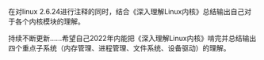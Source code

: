 在对linux 2.6.24进行注释的同时，结合《深入理解Linux内核》总结输出自己对于各个内核模块的理解。

持续不断更新......希望自己2022年内能把《深入理解Linux内核》啃完并总结输出四个重点子系统（内存管理、进程管理、文件系统、设备驱动）的理解。
